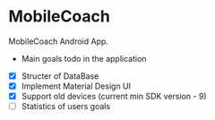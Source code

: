 # MobileCoach 
MobileCoach Android App.

- Main goals todo in the application
 - [x] Structer of DataBase
 - [x] Implement Material Design UI
 - [x] Support old devices (current min SDK version - 9)
 - [ ] Statistics of users goals
